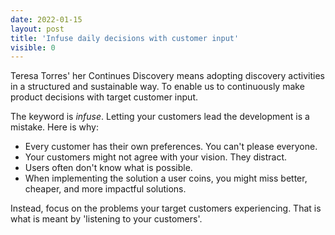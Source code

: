 ```yaml
---
date: 2022-01-15
layout: post
title: 'Infuse daily decisions with customer input'
visible: 0
---
```


Teresa Torres' her Continues Discovery means adopting discovery activities in a structured and sustainable way. To enable us to continuously make product decisions with target customer input.

The keyword is _infuse_. Letting your customers lead the development is a mistake. Here is why:

- Every customer has their own preferences. You can't please everyone.
- Your customers might not agree with your vision. They distract.
- Users often don't know what is possible.
- When implementing the solution a user coins, you might miss better, cheaper, and more impactful solutions.

Instead, focus on the problems your target customers experiencing. That is what is meant by 'listening to your customers'.
